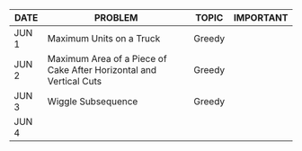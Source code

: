 |DATE|PROBLEM|TOPIC|IMPORTANT|
|----|-----|----------|-----|
|JUN 1|Maximum Units on a Truck|Greedy|
|JUN 2|Maximum Area of a Piece of Cake After Horizontal and Vertical Cuts|Greedy|
|JUN 3|Wiggle Subsequence|Greedy|
|JUN 4||
